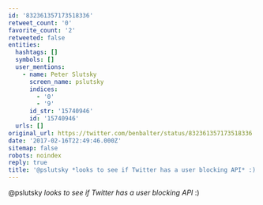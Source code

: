 ```yaml
---
id: '832361357173518336'
retweet_count: '0'
favorite_count: '2'
retweeted: false
entities:
  hashtags: []
  symbols: []
  user_mentions:
    - name: Peter Slutsky
      screen_name: pslutsky
      indices:
        - '0'
        - '9'
      id_str: '15740946'
      id: '15740946'
  urls: []
original_url: https://twitter.com/benbalter/status/832361357173518336
date: '2017-02-16T22:49:46.000Z'
sitemap: false
robots: noindex
reply: true
title: '@pslutsky *looks to see if Twitter has a user blocking API* :)'
---
```


@pslutsky *looks to see if Twitter has a user blocking API* :)